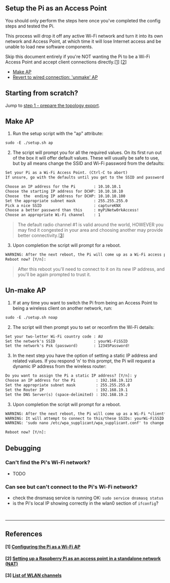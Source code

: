 ## Setup the Pi as an Access Point
You should only perform the steps here once you've completed the config steps and tested the Pi.

This process will drop it off any active Wi-Fi network and turn it into its own network and Access Point, at which time it will lose Internet access and be unable to load new software components.

Skip this document entirely if you're NOT wanting the Pi to be a Wi-Fi Access Point and accept client connections directly.\[[1](#1-configuring-the-pi-as-a-Wi-Fi-ap)\] \[[2](#2-setting-up-a-raspberry-pi-as-an-access-point-in-a-standalone-network-nat)\]


- [Make AP](#make-ap)
- [Revert to wired connection: 'unmake' AP](#unmake-ap)

## Starting from scratch?
Jump to [step 1 - prepare the topology export](/docs/step1-prepare-the-topology-export.md).

## Make AP

1. Run the setup script with the "ap" attribute:
```txt
sudo -E ./setup.sh ap
```

2. The script will prompt you for all the required values. On its first run out of the box it will offer default values. These will usually be safe to use, but by all means change the SSID and Wi-Fi password from the defaults:

```txt
Set your Pi as a Wi-Fi Access Point. (Ctrl-C to abort)
If unsure, go with the defaults until you get to the SSID and password

Choose an IP address for the Pi        : 10.10.10.1
Choose the starting IP address for DCHP: 10.10.10.10
Choose  the  ending IP address for DCHP: 10.10.10.100
Set the appropriate subnet mask        : 255.255.255.0
Pick a nice SSID                       : captureKNX
Choose a better password than this     : myPiNetw0rkAccess!
Choose an appropriate Wi-Fi channel    : 1
```

> The default radio channel #1 is valid around the world, HOWEVER you may find it congested in your area and choosing another may provide better connectivity.\[[3](#3-list-of-wlan-channels)\]

3. Upon completion the script will prompt for a reboot. 

```txt
WARNING: After the next reboot, the Pi will come up as a Wi-Fi access point!
Reboot now? [Y/n]:
```

> After this reboot you'll need to connect to it on its new IP address, and you'll be again prompted to trust it.



## Un-make AP

1. If at any time you want to switch the Pi from being an Access Point to being a wireless client on another network, run:
```txt
sudo -E ./setup.sh noap
```

2. The script will then prompt you to set or reconfirm the Wi-Fi details:
```txt
Set your two-letter Wi-Fi country code : AU
Set the network's SSID                 : yourWi-FiSSID
Set the network's Psk (password)       : 12345Password!
```

3. In the next step you have the option of setting a static IP address and related values. If you respond 'n' to this prompt, the Pi will request a dynamic IP address from the wireless router:
```txt
Do you want to assign the Pi a static IP address? [Y/n]: y
Choose an IP address for the Pi         : 192.168.19.123
Set the appropriate subnet mask         : 255.255.255.0
Set the Router IP                       : 192.168.19.1
Set the DNS Server(s) (space-delimited) : 192.168.19.2
```

3. Upon completion the script will prompt for a reboot. 
```txt
WARNING: After the next reboot, the Pi will come up as a Wi-Fi *client*
WARNING: It will attempt to connect to this/these SSIDs: yourWi-FiSSID
WARNING: 'sudo nano /etc/wpa_supplicant/wpa_supplicant.conf' to change

Reboot now? [Y/n]:
```

## Debugging

### Can't find the Pi's Wi-Fi network?
- TODO
### Can see but can't connect to the Pi's Wi-Fi network?
- check the dnsmasq service is running OK: `sudo service dnsmasq status`
- is the Pi's local IP showing correctly in the wlan0 section of `ifconfig`?

<br>
<hr >

## References

#### [1] [Configuring the Pi as a Wi-Fi AP](https://github.com/SurferTim/documentation/blob/6bc583965254fa292a470990c40b145f553f6b34/configuration/wireless/access-point.md)
#### [2] [Setting up a Raspberry Pi as an access point in a standalone network (NAT)](https://www.raspberrypi.org/documentation/configuration/wireless/access-point.md)
#### [3] [List of WLAN channels](https://en.wikipedia.org/wiki/List_of_WLAN_channels#2.4_GHz_(802.11b/g/n/ax))
